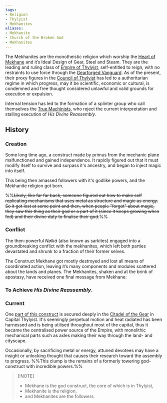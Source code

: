 ```yaml
---
tags:
- Religion
- Thylyist
- Mekhanites
aliases:
- Mekhanite
- Church of the Broken God
- Mekhanites
---
```


The Mekhanites are the monotheistic religion which worship the [Heart of Mekhane](..\..\Realms\Utuw%20System\Schi\Servilia\Regions\Areas\Empire%20of%20Thylyist\Heart%20of%20Mekhane.md) and it’s Ideal Design of Gear, Steel and Steam.
They are the leading and ruling class of [Empire of Thylyist](..\..\Realms\Utuw%20System\Schi\Servilia\Regions\Areas\Empire%20of%20Thylyist\Empire%20of%20Thylyist.md), self-entitled to reign, with no restraints to use force through the [Gearforged Vanguard](..\Factions\Thylyian\Gearforged%20Vanguard.md).
As of the present, their proxy figures in the [Council of Thylyist](..\Factions\Thylyian\Council%20of%20Thylyist.md) has led to a authoritarian regime in which progress, may it be scientific, economic or cultural, is condemned and free thought considered unlawful and valid grounds for execution or expulsion. 

Internal tension has led to the formation of a splinter group who call themselves the [True Machinists](True%20Machinists.md), who reject the current interpretation and stalling execution of *His Divine Reassembly*. 

## History

### Creation

Some long time ago, a construct made by primus from the mechanic plane malfunctioned and gained independence. It rapidly figured out that it must modify itself to survive and surpass it's ancestry, and began to inject magic into itself.

This being then amassed followers with it's godlike powers, and the Mekhanite religion got born.

%%~~Likely, like far far back, someone figured out how to make self replicating mechanisms that uses metal as structure and magic as energy.~~
~~So it got lost at some point and then, when people "forgot" about magic, they saw this thing as their god or a part of it (since it keeps growing when fed) and their divine duty to finalise their god.~~%%

### Conflict

The then-powerful *Nølkā* (also known as sarkites) engaged into a groundbreaking conflict with the mekhanites, which left both parties devastated and shrunk to a fraction of their former selves.

The Construct Mekhane got mostly destroyed and lost all means of coordinated action, leaving it’s many components and modules scattered about the lands and planes. 
The Mekhanites, shaken and at the brink of apostasy, have received one final message from Mekhane:

### To Achieve *His Divine Reassembly*.

### Current

One [part of this construct](..\..\Realms\Utuw%20System\Schi\Servilia\Regions\Areas\Empire%20of%20Thylyist\Heart%20of%20Mekhane.md) is secured deeply in the [Citadel of the Gear](..\..\Realms\Utuw%20System\Schi\Servilia\Regions\Areas\Empire%20of%20Thylyist\Citadel%20of%20the%20Gear.md) in Capital Thylyist.
It's seemingly perpetual motion and heat radiated has been harnessed and is being utilised throughout most of the capital, thus it became the centralised power source of the Empire, with monolithic mechanical parts such as axles making their way through the land- and cityscape. 

Occasionally, by sacrificing metal or energy, attuned devotees may have a insight or unlocking thought that causes their research toward the assembly to progress.
%%This clump is the remains of a formerly towering god-construct with incredible powers.%%

 > 
 > \[!NOTE\]
 > 
 > * Mekhane is the god construct, the core of which is in Thylyist, 
 > * Mekhanite is the religion,
 > * and Mekhanites are the followers.
